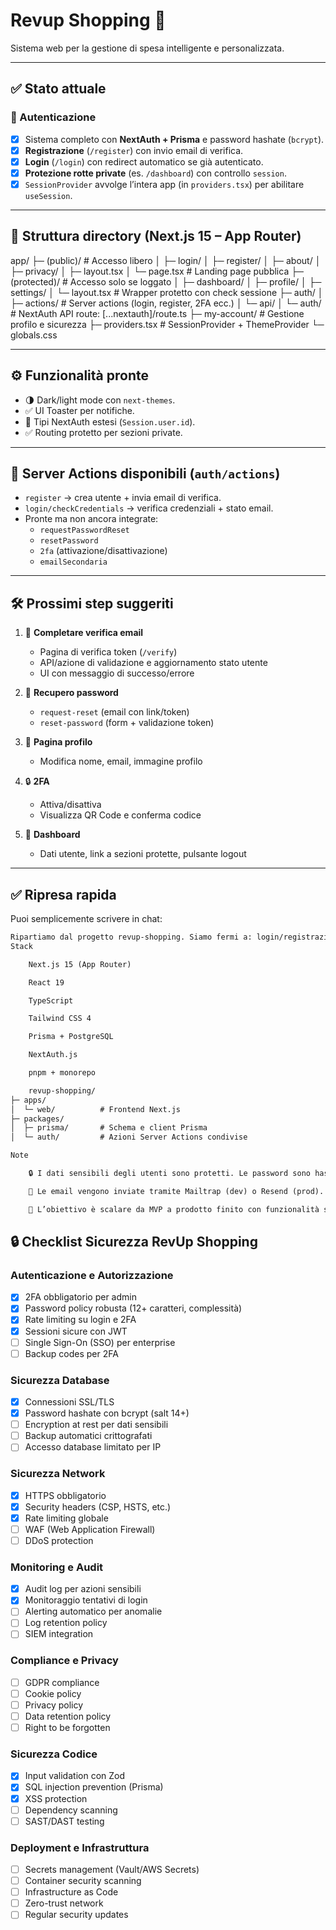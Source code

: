 # Revup Shopping 🛒

Sistema web per la gestione di spesa intelligente e personalizzata.

---

## ✅ Stato attuale

### 🔐 Autenticazione

- [x] Sistema completo con **NextAuth + Prisma** e password hashate (`bcrypt`).
- [x] **Registrazione** (`/register`) con invio email di verifica.
- [x] **Login** (`/login`) con redirect automatico se già autenticato.
- [x] **Protezione rotte private** (es. `/dashboard`) con controllo `session`.
- [x] `SessionProvider` avvolge l’intera app (in `providers.tsx`) per abilitare `useSession`.

---

## 📁 Struttura directory (Next.js 15 – App Router)

app/
├─ (public)/ # Accesso libero
│ ├─ login/
│ ├─ register/
│ ├─ about/
│ ├─ privacy/
│ ├─ layout.tsx
│ └─ page.tsx # Landing page pubblica
├─ (protected)/ # Accesso solo se loggato
│ ├─ dashboard/
│ ├─ profile/
│ ├─ settings/
│ └─ layout.tsx # Wrapper protetto con check sessione
├─ auth/
│ ├─ actions/ # Server actions (login, register, 2FA ecc.)
│ └─ api/
│ └─ auth/ # NextAuth API route: [...nextauth]/route.ts
├─ my-account/ # Gestione profilo e sicurezza
├─ providers.tsx # SessionProvider + ThemeProvider
└─ globals.css

---

## ⚙️ Funzionalità pronte

- 🌗 Dark/light mode con `next-themes`.
- ✅ UI Toaster per notifiche.
- 🧱 Tipi NextAuth estesi (`Session.user.id`).
- ✅ Routing protetto per sezioni private.

---

## 🧪 Server Actions disponibili (`auth/actions`)

- `register` → crea utente + invia email di verifica.
- `login/checkCredentials` → verifica credenziali + stato email.
- Pronte ma non ancora integrate:
  - `requestPasswordReset`
  - `resetPassword`
  - `2fa` (attivazione/disattivazione)
  - `emailSecondaria`

---

## 🛠️ Prossimi step suggeriti

1. 🔗 **Completare verifica email**

   - Pagina di verifica token (`/verify`)
   - API/azione di validazione e aggiornamento stato utente
   - UI con messaggio di successo/errore

2. 🔐 **Recupero password**

   - `request-reset` (email con link/token)
   - `reset-password` (form + validazione token)

3. 👤 **Pagina profilo**

   - Modifica nome, email, immagine profilo

4. 🔒 **2FA**

   - Attiva/disattiva
   - Visualizza QR Code e conferma codice

5. 🚀 **Dashboard**
   - Dati utente, link a sezioni protette, pulsante logout

---

## ✅ Ripresa rapida

Puoi semplicemente scrivere in chat:

```txt
Ripartiamo dal progetto revup-shopping. Siamo fermi a: login/registrazione completati, dashboard protetta. Prossimo passo: [es. verifica email]
Stack

    Next.js 15 (App Router)

    React 19

    TypeScript

    Tailwind CSS 4

    Prisma + PostgreSQL

    NextAuth.js

    pnpm + monorepo

    revup-shopping/
├─ apps/
│  └─ web/          # Frontend Next.js
├─ packages/
│  ├─ prisma/       # Schema e client Prisma
│  └─ auth/         # Azioni Server Actions condivise

Note

    🔒 I dati sensibili degli utenti sono protetti. Le password sono hashate con bcrypt.

    📧 Le email vengono inviate tramite Mailtrap (dev) o Resend (prod).

    🎯 L’obiettivo è scalare da MVP a prodotto finito con funzionalità smart per la spesa.
```

## 🔒 Checklist Sicurezza RevUp Shopping

### Autenticazione e Autorizzazione
- [x] 2FA obbligatorio per admin
- [x] Password policy robusta (12+ caratteri, complessità)
- [x] Rate limiting su login e 2FA
- [x] Sessioni sicure con JWT
- [ ] Single Sign-On (SSO) per enterprise
- [ ] Backup codes per 2FA

### Sicurezza Database
- [x] Connessioni SSL/TLS
- [x] Password hashate con bcrypt (salt 14+)
- [ ] Encryption at rest per dati sensibili
- [ ] Backup automatici crittografati
- [ ] Accesso database limitato per IP

### Sicurezza Network
- [x] HTTPS obbligatorio
- [x] Security headers (CSP, HSTS, etc.)
- [x] Rate limiting globale
- [ ] WAF (Web Application Firewall)
- [ ] DDoS protection

### Monitoring e Audit
- [x] Audit log per azioni sensibili
- [x] Monitoraggio tentativi di login
- [ ] Alerting automatico per anomalie
- [ ] Log retention policy
- [ ] SIEM integration

### Compliance e Privacy
- [ ] GDPR compliance
- [ ] Cookie policy
- [ ] Privacy policy
- [ ] Data retention policy
- [ ] Right to be forgotten

### Sicurezza Codice
- [x] Input validation con Zod
- [x] SQL injection prevention (Prisma)
- [x] XSS protection
- [ ] Dependency scanning
- [ ] SAST/DAST testing

### Deployment e Infrastruttura
- [ ] Secrets management (Vault/AWS Secrets)
- [ ] Container security scanning
- [ ] Infrastructure as Code
- [ ] Zero-trust network
- [ ] Regular security updates